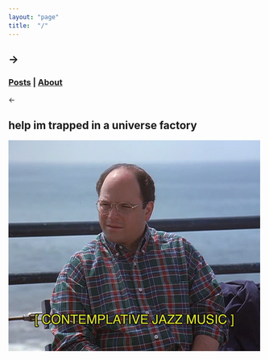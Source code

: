 ```yaml
---
layout: "page"
title:  "/"
---
```

-><h3><a href="/posts">Posts</a> | <a href="/about">About</a></h3><-
---
## help im trapped in a universe factory
![](/assets/1559181471128.gif)
